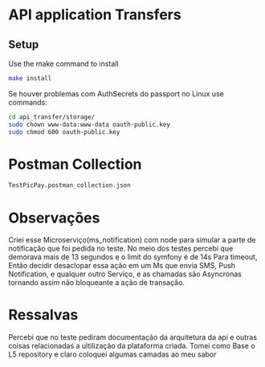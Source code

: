 # API application Transfers


## Setup

Use the make command to install

```bash
make install
```
Se houver problemas com AuthSecrets do passport no Linux use commands:

```bash
cd api_transfer/storage/
sudo chown www-data:www-data oauth-public.key
sudo chmod 600 oauth-public.key
```
# Postman Collection
```bash
TestPicPay.postman_collection.json
```

# Observações
Criei esse Microserviço(ms_notification) com node para simular a parte de notificação que foi pedida no teste.
No meio dos testes percebi que demorava mais de 13 segundos e o limit do symfony é de 14s Para timeout,
Então decidir desaclopar essa ação em um Ms que envia SMS, Push Notification, e qualquer outro Serviço,
 e as chamadas são Asyncronas tornando assim não bloqueante a ação de transação.


# Ressalvas
Percebi que no teste pediram documentação da arquitetura da api e outras coisas relacionadas a ultilização da plataforma criada.
Tomei como Base o L5 repository e claro coloquei algumas camadas ao meu sabor
